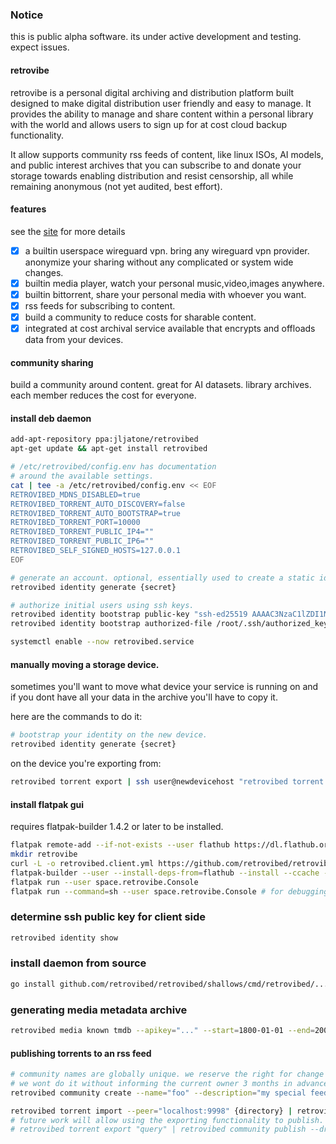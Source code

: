 ### Notice

this is public alpha software. its under active development and testing. expect issues.

#### retrovibe

retrovibe is a personal digital archiving and distribution platform built designed to make digital distribution
user friendly and easy to manage. It provides the ability to manage and share content within a personal library
with the world and allows users to sign up for at cost cloud backup functionality.

It allow supports community rss feeds of content, like linux ISOs, AI models, and public interest archives that you can subscribe
to and donate your storage towards enabling distribution and resist censorship, all while remaining anonymous (not yet audited, best effort).

#### features
see the [site](https://retrovibe.space) for more details
- [x] a builtin userspace wireguard vpn. bring any wireguard vpn provider. anonymize your sharing without any complicated or system wide changes.
- [x] builtin media player, watch your personal music,video,images anywhere.
- [x] builtin bittorrent, share your personal media with whoever you want.
- [x] rss feeds for subscribing to content.
- [x] build a community to reduce costs for sharable content.
- [x] integrated at cost archival service available that encrypts and offloads data from your devices.

#### community sharing

build a community around content. great for AI datasets. library archives. each member reduces the cost for everyone.


#### install deb daemon

```bash
add-apt-repository ppa:jljatone/retrovibed
apt-get update && apt-get install retrovibed

# /etc/retrovibed/config.env has documentation
# around the available settings.
cat | tee -a /etc/retrovibed/config.env << EOF
RETROVIBED_MDNS_DISABLED=true
RETROVIBED_TORRENT_AUTO_DISCOVERY=false
RETROVIBED_TORRENT_AUTO_BOOTSTRAP=true
RETROVIBED_TORRENT_PORT=10000
RETROVIBED_TORRENT_PUBLIC_IP4=""
RETROVIBED_TORRENT_PUBLIC_IP6=""
RETROVIBED_SELF_SIGNED_HOSTS=127.0.0.1
EOF

# generate an account. optional, essentially used to create a static id for your account.
retrovibed identity generate {secret}

# authorize initial users using ssh keys.
retrovibed identity bootstrap public-key "ssh-ed25519 AAAAC3NzaC1lZDI1NTE5AAAAIBEdpDo/fUPKK7OUuZ4VM6JeBJmyZ882tQYPBN6nQwIk"
retrovibed identity bootstrap authorized-file /root/.ssh/authorized_keys

systemctl enable --now retrovibed.service
```

#### manually moving a storage device.
sometimes you'll want to move what device your service is running on and if you dont have all your data in the archive you'll have to copy it.

here are the commands to do it:

```bash
# bootstrap your identity on the new device.
retrovibed identity generate {secret}
```

on the device you're exporting from:
```bash
retrovibed torrent export | ssh user@newdevicehost "retrovibed torrent import peer --peer='olddevicehost:port'"
```

#### install flatpak gui

requires flatpak-builder 1.4.2 or later to be installed.

```bash
flatpak remote-add --if-not-exists --user flathub https://dl.flathub.org/repo/flathub.flatpakrepo
mkdir retrovibe
curl -L -o retrovibed.client.yml https://github.com/retrovibed/retrovibed/releases/latest/download/flatpak.client.yml
flatpak-builder --user --install-deps-from=flathub --install --ccache --force-clean retrovibe retrovibed.client.yml
flatpak run --user space.retrovibe.Console
flatpak run --command=sh --user space.retrovibe.Console # for debugging the runtime
```

### determine ssh public key for client side

```bash
retrovibed identity show
```

### install daemon from source

```bash
go install github.com/retrovibed/retrovibed/shallows/cmd/retrovibed/...
```

### generating media metadata archive
```bash
retrovibed media known tmdb --apikey="..." --start=1800-01-01 --end=2000-12-31 | retrovibed media known archive --directory="." --pattern="retrovibed.media.archive.d"
```

#### publishing torrents to an rss feed
```bash
# community names are globally unique. we reserve the right for change owners if someone is found squatting on a well known entity.
# we wont do it without informing the current owner 3 months in advance.
retrovibed community create --name="foo" --description="my special feed"

retrovibed torrent import --peer="localhost:9998" {directory} | retrovibed community publish --dry-run foo
# future work will allow using the exporting functionality to publish. either torrents or media.
# retrovibed torrent export "query" | retrovibed community publish --dry-run foo
```

